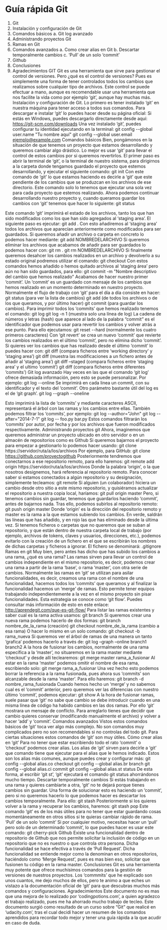 # Guía rápida Git

1.	Git
2.	Instalación y configuración de Git
3.	Comandos básicos
a.	Git log avanzado
4.	Administrando proyectos Git
5.	Ramas en Git
6.	Comandos avanzados
a.	Como crear alias en Git
b.	Descartar temporalmente cambios
c.	‘Pull’ de un solo ‘commit’
7.	Github
8.	Conclusiones
9.	Agradecimientos
GIT
Git es una herramienta que sirve para gestionar el control de versiones. Pero ¿qué es el control de versiones? Pues es simplemente una forma de tener controlados todos los cambios que realizamos sobre cualquier tipo de archivos. Este control se puede efectuar a mano, aunque es recomendable usar una herramienta que nos facilite la vida como por ejemplo ‘git’, aunque hay muchas más.
Instalación y configuración de Git.
Lo primero es tener instalado ‘git’ en nuestra máquina para tener acceso a todos sus comandos. Para descargar e instalar ‘git’ lo puedes hacer desde su página oficial:
Si estás en Windows, puedes descargarlo directamente desde aquí:
https://git-scm.com/downloads
Una vez instalado ‘git’, puedes configurar tu identidad ejecutando en la terminal:
git config --global user.name "Tu nombre aquí"
git config --global user.email ejemplo@example.com
Comandos básicos
Bien, pongámonos en la situación de que tenemos un proyecto que estamos desarrollando y queremos cambiar algo drástico. Lo mejor es usar ‘git’ para llevar el control de estos cambios por si queremos revertirlos.
El primer paso es abrir la terminal de ‘git’, o la terminal de nuestro sistema, para dirigirnos a la carpeta donde tengamos guardado el proyecto que estemos desarrollando, y ejecutar el siguiente comando:
git init
Con este comando de ‘git’ lo que estamos haciendo es decirle a ‘git’ que este pendiente de los cambios que se produzcan en los archivos de ese directorio.
Este comando solo lo tenemos que ejecutar una sola vez para cada proyecto que estemos realizando.
Ahora podemos continuar desarrollando nuestro proyecto y, cuando queramos guardar los cambios con ‘git’ tenemos que hacer lo siguiente:
git status
 
Este comando ‘git’ imprimirá el estado de los archivos, tanto los que han sido modificados como los que han sido agregados al ‘staging area’. El siguiente paso es ejecutar:
git add .
Con esto añadiremos al ‘staging area’ todos los archivos que aparecían anteriormente como modificados para ser guardados. Si queremos añadir un archivo o carpeta en concreto lo podemos hacer mediante:
git add NOMBREDELARCHIVO
Si queremos eliminar los archivos que acabamos de añadir para ser guardados lo podemos hacer con:
git rm .
git rm NOMBREDELARCHIVO
Si finalmente queremos desahcer los cambios realizados en un archivo y devolverlo a su estado original podremos utilizar el comando:
git checkout <FILENAME>
Con estos comandos hemos añadido o hemos quitado archivos al ‘staging área’ pero aún no han sido guardados, para ello:
git commit -m "Nombre descriptivo del cambio que hemos realizado"
Acabamos de hacer nuestro primer ‘commit’. Un ‘commit’ es un guardado con mensaje de los cambios que hemos realizado en un momento determinado en nuestro proyecto. Normalmente el flujo de trabajo con ‘git’ para el día a día consiste en hacer:
git status 	(para ver la lista de cambios)
git add 	(de todos los archivos o de los que queramos, y por último hacer)
git commit 	(para guardar los cambios).
Para imprimir todos los ‘commits’ que hemos realizado tenemos el comando:
git log
git log -n 1 (muestra solo una línea de log)
La cadena de números y letras (hash) que aparece al lado de la palabra “commit” es el identificador que podemos usar para revertir los cambios y volver atrás a ese punto. Para ello ejecutamos:
git reset --hard <commitSHA> (normalmente los cuatro primeros caracteres)
Con ‘git revert’ se crea un nuevo ‘commit’ que revierte los cambios realizados en el último ‘commit’, pero no elimina dicho ‘commit’.
Si quieres ver los cambios que has realizado desde el último ‘commit’ lo puedes hacer con:
git diff (compara ficheros entre ‘working directory’ y ‘staging area’)
git diff <filename> (muestra las modificaciones a un fichero antes de añadir al ‘staging area’)
git diff –staged (compara ficheros entre ‘staging area’ y el ultimo ‘commit’)
git diff <commitSHA> <commitSHA> (compara ficheros entre diferentes ‘commits’)
Git log avanzado
Hay veces en las que el comando ‘git log’ ofrece demasiada información, pero esto se puede personalizar. Por ejemplo:
git log --online
Se imprimirá en cada linea un commit, con su identificador y el texto del ‘commit’.
Otro parámetro bastante útil del log es el de ‘git graph’.
git log --graph --oneline
 
Esto imprimirá la lista de ‘commits’ y mediante caracteres ASCII, representará el árbol con las ramas y los cambios entre ellas.
También podemos filtrar los ‘commits’, por ejemplo:
git log --author="John"
git log --after="2014-7-1"
git log -- foo.py bar.py
Estos comandos filtrarán los ‘commits’ por autor, por fecha y por los archivos que fueron modificados respectivamente.
Administrando proyectos git
Ahora, imaginemos que queremos administrar un proyecto ubicado en otro servidor o en un almacén de repositorios como es Github
Si queremos bajarnos el proyecto para empezar a gestionarlo lo podemos hacer usando:
git clone https://servidor/ruta/a/los/archivos 
Por ejemplo, para GitHub:
git clone https://github.com/proyectogithub
Posteriormente tendremos que conectarnos a ese repositorio remoto, para ello haremos:
git remote add origin https://servidor/ruta/a/los/archivos
Donde la palabra ‘origin’, o la que nosotros designemos, hará referencia al repositorio remoto.
Para conocer saber si estamos conectados a algún repositorio y su designación, simplemente tecleamos:
git remote
Si alguien (un colaborador) hiciera un cambio desde otro sitio a este mismo repositorio, y quisiéramos actualizar el repositorio a nuestra copia local, haríamos:
git pull origin master
Pero, si tenemos cambios sin guardar, tenemos que guardarlos haciendo ‘commit’, antes de bajarnos nada. Tras ello, podemos subirlos al repositorio remoto:
git push origin master
Donde ‘origin’ es la dirección del repositorio remoto y master es la rama a la que estamos subiendo los cambios.
En verde, saldrán las líneas que has añadido, y en rojo las que has eliminado desde la última vez.
Si tenemos ficheros o carpetas que no queremos que se suban al repositorio, y que están dentro de nuestra carpeta local de trabajo (por ejemplo, archivos de tokens, claves y usuarios, direcciones, etc.), podemos evitarlo con la creación de un fichero en el que se escribirán los nombres de dichas carpetas y ficheros a ignorar. El fichero se denominará:
.gitignore
Ramas en git
Muy bien, pero antes has dicho que has subido los cambios a una rama, ¿qué es una rama?
Las ramas sirven para llevar un control de cambios independiente en el mismo repositorio, es decir, podemos crear una rama a partir de la rama ‘base’, o rama ‘master’, con otra serie de cambios. Normalmente las ramas en ‘git’ se utilizan para asilar funcionalidades, es decir, creamos una rama con el nombre de una funcionalidad, hacemos todos los ‘commits’ que queramos y al finalizar la funcionalidad hacemos un ‘merge’ de ramas. Esto permite tener equipos trabajando independientemente a la vez en el mismo proyecto sin pisar funcionalidades. Esta estrategia se conoce como ‘git flow’. Puedes consultar más información de esto en este enlace: http://aprendegit.com/que-es-git-flow/
Para listar las ramas existentes y saber cual es la rama activa usamos:
git branch
Si queremos crear una nueva rama podemos hacerlo de dos formas:
git branch nombre_de_la_rama (creación)
git checkout nombre_de_la_rama (cambio a esa rama)
O hacer lo mismo en un solo comando:
git checkout -b rama_nueva
Si queremos ver el árbol de ramas de una manera un tanto ‘grafica’ podemos hacerlo a través de:
git log –graph –online branch1 branch2
A la hora de fusionar los cambios, normalmente de una rama específica a la ‘master’, no situaremos en la rama master mediante ‘checkout’ y desde allí teclearemos:
git merge master rama_a_fusionar
Al estar en la rama ‘master’ podemos omitir el nombre de esa rama, escribiendo solo:
git merge rama_a_fusionar
Una vez hecho esto podemos borrar la referencia a la rama fusionada, pues ahora sus ‘commits’ son alcanzable desde la rama ‘master’. Para ello haremos:
git branch -d nombre_rama_fusionada
Cuando hemos hecho un ‘merge’ y no sabemos cual es el ‘commit’ anterior, pero queremos ver las diferencias con nuestro último ‘commit’, podemos ejecutar:
git show <commitSHA>
A la hora de fusionar ramas, suele pasar que ‘git’ no sabe que cambio se debe introducir cuando en una misma línea de código ha habido cambios en las dos ramas. Por ello ‘git’ mostrara un mensaje de conflicto. Para arreglarlo tienes que decidir que cambio quieres conservar (modificando manualmente el archivo) y volver a hacer ‘add’ y ‘commit’.
Comandos avanzados
Vistos estos comandos básicos de ‘git’ toca ver algo más complejo. No son comandos muy complicados pero no son recomendables si no controlas del todo git. Para ciertas situaciones estos comandos de ‘git’ son muy útiles.
Cómo crear alias en ‘git’
Para no tener que estar escribiendo todo el rato ‘commit’ o ‘checkout’ podemos crear alias. Los alias de ‘git’ sirven para decirle a ‘git’ que comando tiene que ejecutar para el alias que le hemos indicado. Estos son los alias más comunes, aunque puedes crear y configurar más:
git config --global alias.co checkout
git config --global alias.br branch
git config --global alias.ci commit
git config --global alias.st status
De esta forma, al escribir ‘git st’, ‘git’ ejecutará el comando git status ahorrándonos mucho tiempo.
Descartar temporalmente cambios
Si estás trabajando en una rama y quieres cambiarte a otra, ‘git’ no te dejará porque tienes cambios sin guardar. Una forma de solucionar esto es haciendo un ‘commit’, pero si no queremos hacerlo lo que podemos hacer es descartar los cambios temporalmente. Para ello:
git stash
Posteriormente si los quieres volver a la rama y recuperar los cambios, haremos:
git stash pop
Este comando ‘git’ es de los más útiles para no tener que estar guardando cosas momentáneamente en otros sitios si te quieras cambiar rápido de rama.
‘Pull’ de un solo ‘commit’
Si por cualquier motivo, necesitas hacer un ‘pull’ pero solo de un determinado ‘commit’, lo que puedes hacer es usar este comando:
git cherry-pick <commitSHA>
Github
Existe una funcionalidad dentro de repositorio de Github que nos permite solicitar la inclusión de código en un repositorio que no es nuestro o que controla otra persona. Dicha funcionalidad se hace efectiva a través de ‘Pull Request’. Dicha funcionalidad se entiende mejor como la denominan en otros repositorios, haciéndolo como ‘Merge Request’, pues es mas bien eso, solicitar que fusionen tu código en la rama master.
Conclusiones
Git es una herramienta muy potente que ofrece muchísimos comandos para la gestión de versiones de nuestros proyectos. Los ‘commmits’ que he explicado son unos cuantos, me dejo muchos de ellos, pero te animo a que eches un vistazo a la documentación oficial de ‘git’ para que descubras muchos más comandos y configuraciones.
Agradecimientos
Este documento no es mas que una mejora de lo realizado por ‘codingpotions.com’, a quien agradezco el trabajo realizado, pues me ha ahorrado mucho trabajo de tecleo.
Este documento surgió como resultado de un curso sobre “Git” que realicé en ‘udacity.com’, tras el cual decidí hacer un resumen de los comandos aprendidos para recordar todo mejor y tener una guía rápida a la que acudir en caso de duda.
